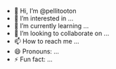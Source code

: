- 👋 Hi, I’m @pellitooton
- 👀 I’m interested in ...
- 🌱 I’m currently learning ...
- 💞️ I’m looking to collaborate on ...
- 📫 How to reach me ...
- 😄 Pronouns: ...
- ⚡ Fun fact: ...

<!---
pellitooton/pellitooton is a ✨ special ✨ repository because its `README.md` (this file) appears on your GitHub profile.
You can click the Preview link to take a look at your changes.
--->

